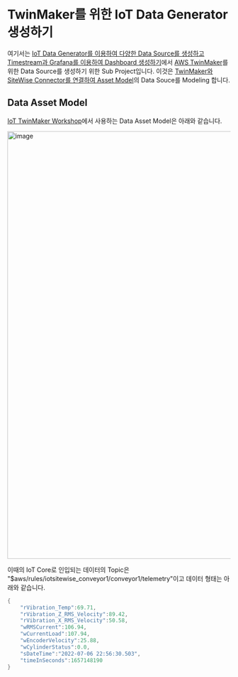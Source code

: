 # TwinMaker를 위한 IoT Data Generator 생성하기

여기서는 [IoT Data Generator를 이용하여 다양한 Data Source를 생성하고 Timestream과 Grafana를 이용하여 Dashboard 생성하기](https://github.com/kyopark2014/iot-data-generator)에서 [AWS TwinMaker](https://github.com/kyopark2014/aws-twinmaker/blob/main/README.md)를 위한 Data Source를 생성하기 위한 Sub Project입니다. 이것은 [TwinMaker와 SiteWise Connector를 연결하여 Asset Model](https://catalog.us-east-1.prod.workshops.aws/workshops/35e910c5-245f-41db-8284-73f0df0eb9ab/ko-KR/3/2)의 Data Souce를 Modeling 합니다.

## Data Asset Model

[IoT TwinMaker Workshop](https://catalog.us-east-1.prod.workshops.aws/workshops/35e910c5-245f-41db-8284-73f0df0eb9ab/ko-KR)에서 사용하는 Data Asset Model은 아래와 같습니다. 

<img width="963" alt="image" src="https://user-images.githubusercontent.com/52392004/177900062-3aac3867-5045-47b4-b39f-d4da23c71df3.png">

이때의 IoT Core로 인입되는 데이터의 Topic은 "$aws/rules/iotsitewise_conveyor1/conveyor1/telemetry"이고 데이터 형태는 아래와 같습니다.

```java
{
    "rVibration_Temp":69.71,
    "rVibration_Z_RMS_Velocity":89.42,
    "rVibration_X_RMS_Velocity":50.58,
    "wRMSCurrent":106.94,
    "wCurrentLoad":107.94,
    "wEncoderVelocity":25.88,
    "wCylinderStatus":0.0,
    "sDateTime":"2022-07-06 22:56:30.503",
    "timeInSeconds":1657148190
}
```            
